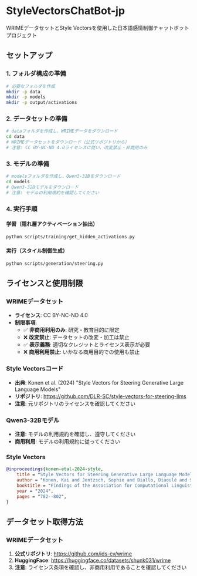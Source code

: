 # StyleVectorsChatBot-jp

WRIMEデータセットとStyle Vectorsを使用した日本語感情制御チャットボットプロジェクト

## セットアップ

### 1. フォルダ構成の準備
```bash
# 必要なフォルダを作成
mkdir -p data
mkdir -p models
mkdir -p output/activations
```

### 2. データセットの準備
```bash
# dataフォルダを作成し、WRIMEデータをダウンロード
cd data
# WRIMEデータセットをダウンロード（公式リポジトリから）
# 注意: CC BY-NC-ND 4.0ライセンスに従い、改変禁止・非商用のみ
```

### 3. モデルの準備
```bash
# modelsフォルダを作成し、Qwen3-32Bをダウンロード
cd models
# Qwen3-32Bモデルをダウンロード
# 注意: モデルの利用規約を確認してください
```

### 4. 実行手順

#### 学習（隠れ層アクティベーション抽出）
```bash
python scripts/training/get_hidden_activations.py
```

#### 実行（スタイル制御生成）
```bash
python scripts/generation/steering.py
```

## ライセンスと使用制限

### WRIMEデータセット
- **ライセンス**: CC BY-NC-ND 4.0
- **制限事項**: 
  - ✅ **非商用利用のみ**: 研究・教育目的に限定
  - ❌ **改変禁止**: データセットの改変・加工は禁止
  - ✅ **表示義務**: 適切なクレジットとライセンス表示が必要
  - ❌ **商用利用禁止**: いかなる商用目的での使用も禁止

### Style Vectorsコード
- **出典**: Konen et al. (2024) "Style Vectors for Steering Generative Large Language Models"
- **リポジトリ**: https://github.com/DLR-SC/style-vectors-for-steering-llms
- **注意**: 元リポジトリのライセンスを確認してください

### Qwen3-32Bモデル
- **注意**: モデルの利用規約を確認し、遵守してください
- **商用利用**: モデルの利用規約に従ってください

### Style Vectors
```bibtex
@inproceedings{konen-etal-2024-style,
    title = "Style Vectors for Steering Generative Large Language Models",
    author = "Konen, Kai and Jentzsch, Sophie and Diallo, Diaoulé and Schütt, Peer and Bensch, Oliver and El Baff, Roxanne and Opitz, Dominik and Hecking, Tobias",
    booktitle = "Findings of the Association for Computational Linguistics: EACL 2024",
    year = "2024",
    pages = "782--802",
}
```

## データセット取得方法

### WRIMEデータセット
1. **公式リポジトリ**: https://github.com/ids-cv/wrime
2. **HuggingFace**: https://huggingface.co/datasets/shunk031/wrime
3. **注意**: ライセンス条項を確認し、非商用利用であることを確認してください

